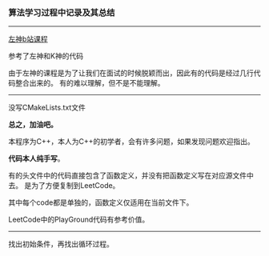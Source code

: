 
### 算法学习过程中记录及其总结

---


[左神b站课程](https://www.bilibili.com/video/BV13g41157hK?p=3)


参考了左神和K神的代码

由于左神的课程是为了让我们在面试的时候脱颖而出，因此有的代码是经过几行代码整合出来的。
有的难以理解，但不是不能理解。

---

没写CMakeLists.txt文件

**总之，加油吧。**

本程序为C++，本人为C++的初学者，会有许多问题，如果发现问题欢迎指出。

**代码本人纯手写**。

有的头文件中的代码直接包含了函数定义，并没有把函数定义写在对应源文件中去。
是为了方便复制到LeetCode。

其中每个code都是单独的，函数定义仅适用在当前文件下。

LeetCode中的PlayGround代码有参考价值。

---

找出初始条件，再找出循环过程。

 
